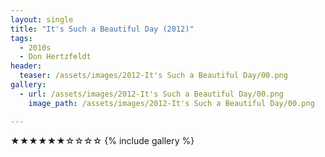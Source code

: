 ```yaml
---
layout: single
title: "It's Such a Beautiful Day (2012)"
tags:
  - 2010s 
  - Don Hertzfeldt
header:
  teaser: /assets/images/2012-It's Such a Beautiful Day/00.png
gallery:
  - url: /assets/images/2012-It's Such a Beautiful Day/00.png
    image_path: /assets/images/2012-It's Such a Beautiful Day/00.png  

---
```

★★★★★★☆☆☆☆
{% include gallery %}
